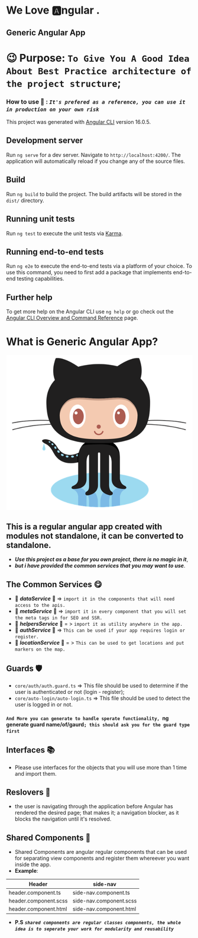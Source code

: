 # **We Love** :a:ngular .
## Generic Angular App
# :wink: Purpose: `To Give You A Good Idea About Best Practice architecture of the project structure`;
### **How to use** :thinking: : **_`It's prefered as a reference, you can use it in production on your own risk`_** 
This project was generated with [Angular CLI](https://github.com/angular/angular-cli) version 16.0.5.

## Development server

Run `ng serve` for a dev server. Navigate to `http://localhost:4200/`. The application will automatically reload if you change any of the source files.

## Build

Run `ng build` to build the project. The build artifacts will be stored in the `dist/` directory.

## Running unit tests

Run `ng test` to execute the unit tests via [Karma](https://karma-runner.github.io).

## Running end-to-end tests

Run `ng e2e` to execute the end-to-end tests via a platform of your choice. To use this command, you need to first add a package that implements end-to-end testing capabilities.

## Further help

To get more help on the Angular CLI use `ng help` or go check out the [Angular CLI Overview and Command Reference](https://angular.io/cli) page.
# What is Generic Angular App?
![Screenshot of a comment on a GitHub issue showing an image, added in the Markdown, of an Octocat smiling and raising a tentacle.](./src/assets/docs/github.png?raw=true)
## **This is a regular angular app created with modules not standalone, it can be converted to standalone**.

- **_Use this project as a base for you own project, there is no magic in it_**, 
- **_but i have provided the common services that you may want to use_**.

## The Common Services **:yum:**
 - :large_blue_diamond: **_dataService_** :large_orange_diamond: => `import it in the components that will need access to the apis.`
 - :large_blue_diamond: **_metaService_**  :large_orange_diamond: => `import it in every component that you will set the meta tags in for SEO and SSR.`
 - :large_blue_diamond: **_helpersService_** :large_orange_diamond: = > `import it as utility anywhere in the app.`
 - :large_blue_diamond: **_authService_** :large_orange_diamond: => `This can be used if your app requires login or register.`
 - :large_blue_diamond: **_locationService_** :large_orange_diamond: = > `This can be used to get locations and put markers on the map.`
 
## Guards **:shield:**
- `core/auth/auth.guard.ts` => This file should be used to determine if the user is authenticated or not (login - register);
- `core/auto-login/auto-login.ts` => This file should be used to detect the user is logged in or not.
#### `And More you can generate to handle sperate functionality, `ng generate guard name/of/gaurd`; this should ask you for the guard type first `

## Interfaces :books:
- Please use interfaces for the objects that you will use more than 1 time and import them.

## Reslovers :mag_right:
- the user is navigating through the application before Angular has rendered the desired page; that makes it; a navigation blocker, as it blocks the navigation until it's resolved.

## Shared Components :open_hands:

- Shared Components are angular regular components that can be used for separating view components and register them whereever you want inside the app.
- **Example**:

|     Header             | side-nav                 |
| ---------------------- | ------------------------ |
| header.component.ts    | side-nav.component.ts    |
| header.component.scss  | side-nav.component.scss  |
| header.component.html  | side-nav.component.html  |

- **P.S** **_`shared components are regular classes components, the whole idea is to seperate your work for modularity and reusability`_**